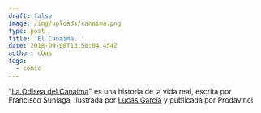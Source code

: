 ```yaml
---
draft: false
image: /img/uploads/canaima.png
type: post
title: 'El Canaima. '
date: 2018-09-08T13:50:04.454Z
author: cbas
tags:
  - comic
---
```

"[La Odisea del Canaima](http://factor.prodavinci.com/laodiseadelcanaima/index.html)" es una historia de la vida real, escrita por Francisco Suniaga, ilustrada por [Lucas García](https://www.behance.net/lucasgarciaparis) y publicada por Prodavinci
